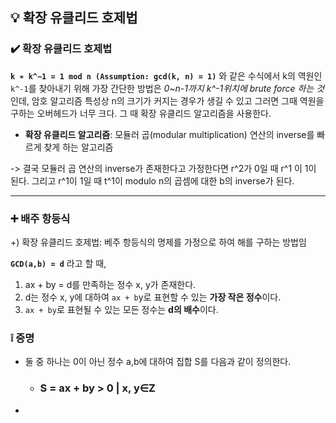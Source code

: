 ## 💡 확장 유클리드 호제법

### ✔️ 확장 유클리드 호제법
**`k ∗ k^−1 = 1 mod n (Assumption: gcd(k, n) = 1)`** 와 같은 수식에서 k의 역원인 `k^-1`를 찾아내기 위해 가장 간단한 방법은 *0~n-1까지 k^-1위치에 brute force 하는 것*인데, 암호 알고리즘 특성상 n의 크기가 커지는 경우가 생길 수 있고 그러면 그때 역원을 구하는 오버헤드가 너무 크다. 그 때 확장 유클리드 알고리즘을 사용한다.

- **확장 유클리드 알고리즘**: 모듈러 곱(modular multiplication) 연산의 inverse를 빠르게 찾게 하는 알고리즘

-> 결국 모듈러 곱 연산의 inverse가 존재한다고 가정한다면 r^2가 0일 때 r^1 이 1이 된다. 그리고 r^1이 1일 때 t^1이 modulo n의 곱셈에 대한 b의 inverse가 된다.

***

### ➕ 배주 항등식
+) 확장 유클리드 호제법: 베주 항등식의 명제를 가정으로 하여 해를 구하는 방법임

**`GCD(a,b) = d`** 라고 할 때,
1. ax + by = d를 만족하는 정수 x, y가 존재한다.
2. d는 정수 x, y에 대하여 `ax + b`y로 표현할 수 있는 **가장 작은 정수**이다.
3. `ax + by`로 표현될 수 있는 모든 정수는 **d의 배수**이다.

### ❕ 증명
- 둘 중 하나는 0이 아닌 정수 a,b에 대하여 집합 S를 다음과 같이 정의한다.
    - ### S = ax + by > 0 | x, y∈Z
- 
